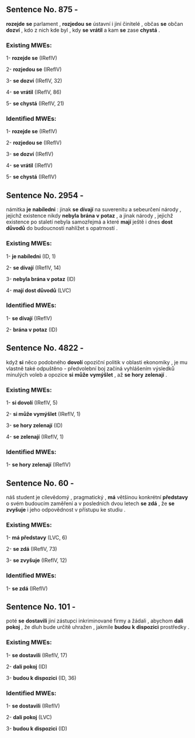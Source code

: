 ## Sentence No. 875 - 
**rozejde** **se** parlament , **rozjedou** **se** ústavní i jiní činitelé , občas **se** občan **dozví** , kdo z nich kde byl , kdy **se** **vrátil** a kam **se** zase **chystá** . 
### Existing MWEs: 
1- **rozejde se** (IReflV)

2- **rozjedou se** (IReflV)

3- **se dozví** (IReflV, 32)

4- **se vrátil** (IReflV, 86)

5- **se chystá** (IReflV, 21)

### Identified MWEs: 
1- **rozejde se** (IReflV)

2- **rozjedou se** (IReflV)

3- **se dozví** (IReflV)

4- **se vrátil** (IReflV)

5- **se chystá** (IReflV)

## Sentence No. 2954 - 
námitka **je** **nabíledni** : jinak **se** **dívají** na suverenitu a sebeurčení národy , jejichž existence nikdy **nebyla** **brána** **v** **potaz** , a jinak národy , jejichž existence po staletí nebyla samozřejmá a které **mají** ještě i dnes **dost** **důvodů** do budoucnosti nahlížet s opatrností . 
### Existing MWEs: 
1- **je nabíledni** (ID, 1)

2- **se dívají** (IReflV, 14)

3- **nebyla brána v potaz** (ID)

4- **mají dost důvodů** (LVC)

### Identified MWEs: 
1- **se dívají** (IReflV)

2- **brána v potaz** (ID)

## Sentence No. 4822 - 
když **si** něco podobného **dovolí** opoziční politik v oblasti ekonomiky , je mu vlastně také odpuštěno - předvolební boj začíná vyhlášením výsledků minulých voleb a opozice **si** **může** **vymýšlet** , až **se** **hory** **zelenají** . 
### Existing MWEs: 
1- **si dovolí** (IReflV, 5)

2- **si může vymýšlet** (IReflV, 1)

3- **se hory zelenají** (ID)

4- **se zelenají** (IReflV, 1)

### Identified MWEs: 
1- **se hory zelenají** (IReflV)

## Sentence No. 60 - 
náš student je cílevědomý , pragmatický , **má** většinou konkrétní **představy** o svém budoucím zaměření a v posledních dvou letech **se** **zdá** , že **se** **zvyšuje** i jeho odpovědnost v přístupu ke studiu . 
### Existing MWEs: 
1- **má představy** (LVC, 6)

2- **se zdá** (IReflV, 73)

3- **se zvyšuje** (IReflV, 12)

### Identified MWEs: 
1- **se zdá** (IReflV)

## Sentence No. 101 - 
poté **se** **dostavili** jiní zástupci inkriminované firmy a žádali , abychom **dali** **pokoj** , že dluh bude určitě uhražen , jakmile **budou** **k** **dispozici** prostředky . 
### Existing MWEs: 
1- **se dostavili** (IReflV, 17)

2- **dali pokoj** (ID)

3- **budou k dispozici** (ID, 36)

### Identified MWEs: 
1- **se dostavili** (IReflV)

2- **dali pokoj** (LVC)

3- **budou k dispozici** (ID)

